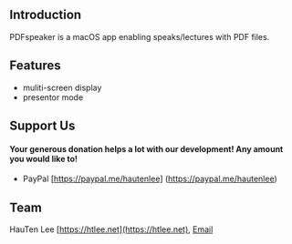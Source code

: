 ## Introduction
PDFspeaker is a macOS app enabling speaks/lectures with PDF files. 

## Features 
- muliti-screen display
- presentor mode

## Support Us
#### Your generous donation helps a lot with our development! Any amount you would like to!
- PayPal   [https://paypal.me/hautenlee] (https://paypal.me/hautenlee)

## Team
HauTen Lee [https://htlee.net](https://htlee.net), [Email](mailto:hauten.lee@gmail.com)

